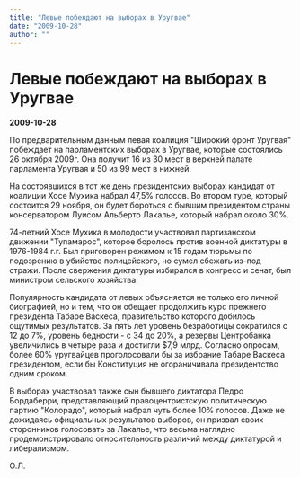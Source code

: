 ```yaml
---
title: "Левые побеждают на выборах в Уругвае"
date: "2009-10-28"
author: ""
---
```


# Левые побеждают на выборах в Уругвае

**2009-10-28** 

По предварительным данным левая коалиция "Широкий фронт Уругвая" побеждает на парламентских выборах в Уругвае, которые состоялись 26 октября 2009г. Она получит 16 из 30 мест в верхней палате парламента Уругвая и 50 из 99 мест в нижней.

На состоявшихся в тот же день президентских выборах кандидат от коалиции Хосе Мухика набрал 47,5% голосов. Во втором туре, который состоится 29 ноября, он будет бороться с бывшим президентом страны консерватором Луисом Альберто Лакалье, который набрал около 30%.

74-летний Хосе Мухика в молодости участвовал партизанском движении "Тупамарос", которое боролось против военной диктатуры в 1976-1984 г.г. Был приговорен режимом к 15 годам тюрьмы по подозрению в убийстве полицейского, но сумел сбежать из-под стражи. После свержения диктатуры избирался в конгресс и сенат, был министром сельского хозяйства.

Популярность кандидата от левых объясняется не только его личной биографией, но и тем, что он обещает продолжить курс прежнего президента Табаре Васкеса, правительство которого добилось ощутимых результатов. За пять лет уровень безработицы сократился с 12 до 7%, уровень бедности - с 34 до 20%, а резервы Центробанка увеличились в четыре раза и достигли $7,9 млрд. Согласно опросам, более 60% уругвайцев проголосовали бы за избрание Табаре Васкеса президентом, если бы Конституция не огораничивала президентство одним сроком.

В выборах участвовал также сын бывшего диктатора Педро Бордаберри, представляющий правоцентристскую политическую партию "Колорадо", который набрал чуть более 10% голосов. Даже не дожидаясь официальных результатов выборов, он призвал своих сторонников голосовать за Лакалье, что весьма наглядно продемонстрировало относительность различий между диктатурой и либерализмом.

О.Л.